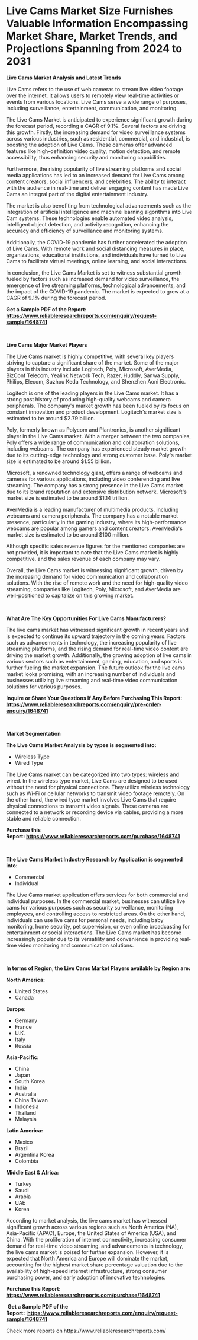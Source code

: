 <p><h1>Live Cams Market Size Furnishes Valuable Information Encompassing Market Share, Market Trends, and Projections Spanning from 2024 to 2031</h1></p><p><strong>Live Cams Market Analysis and Latest Trends</strong></p>
<p><p>Live Cams refers to the use of web cameras to stream live video footage over the internet. It allows users to remotely view real-time activities or events from various locations. Live Cams serve a wide range of purposes, including surveillance, entertainment, communication, and monitoring.</p><p>The Live Cams Market is anticipated to experience significant growth during the forecast period, recording a CAGR of 9.1%. Several factors are driving this growth. Firstly, the increasing demand for video surveillance systems across various industries, such as residential, commercial, and industrial, is boosting the adoption of Live Cams. These cameras offer advanced features like high-definition video quality, motion detection, and remote accessibility, thus enhancing security and monitoring capabilities.</p><p>Furthermore, the rising popularity of live streaming platforms and social media applications has led to an increased demand for Live Cams among content creators, social influencers, and celebrities. The ability to interact with the audience in real-time and deliver engaging content has made Live Cams an integral part of the digital entertainment industry.</p><p>The market is also benefiting from technological advancements such as the integration of artificial intelligence and machine learning algorithms into Live Cam systems. These technologies enable automated video analysis, intelligent object detection, and activity recognition, enhancing the accuracy and efficiency of surveillance and monitoring systems.</p><p>Additionally, the COVID-19 pandemic has further accelerated the adoption of Live Cams. With remote work and social distancing measures in place, organizations, educational institutions, and individuals have turned to Live Cams to facilitate virtual meetings, online learning, and social interactions.</p><p>In conclusion, the Live Cams Market is set to witness substantial growth fueled by factors such as increased demand for video surveillance, the emergence of live streaming platforms, technological advancements, and the impact of the COVID-19 pandemic. The market is expected to grow at a CAGR of 9.1% during the forecast period.</p></p>
<p><strong>Get a Sample PDF of the Report:&nbsp; <a href="https://www.reliableresearchreports.com/enquiry/request-sample/1648741">https://www.reliableresearchreports.com/enquiry/request-sample/1648741</a></strong></p>
<p>&nbsp;</p>
<p><strong>Live Cams Major Market Players</strong></p>
<p><p>The Live Cams market is highly competitive, with several key players striving to capture a significant share of the market. Some of the major players in this industry include Logitech, Poly, Microsoft, AverMedia, BizConf Telecom, Yealink Network Tech, Razer, Huddly, Sanwa Supply, Philips, Elecom, Suzhou Keda Technology, and Shenzhen Aoni Electronic.</p><p>Logitech is one of the leading players in the Live Cams market. It has a strong past history of producing high-quality webcams and camera peripherals. The company's market growth has been fueled by its focus on constant innovation and product development. Logitech's market size is estimated to be around $2.79 billion.</p><p>Poly, formerly known as Polycom and Plantronics, is another significant player in the Live Cams market. With a merger between the two companies, Poly offers a wide range of communication and collaboration solutions, including webcams. The company has experienced steady market growth due to its cutting-edge technology and strong customer base. Poly's market size is estimated to be around $1.55 billion.</p><p>Microsoft, a renowned technology giant, offers a range of webcams and cameras for various applications, including video conferencing and live streaming. The company has a strong presence in the Live Cams market due to its brand reputation and extensive distribution network. Microsoft's market size is estimated to be around $1.14 trillion.</p><p>AverMedia is a leading manufacturer of multimedia products, including webcams and camera peripherals. The company has a notable market presence, particularly in the gaming industry, where its high-performance webcams are popular among gamers and content creators. AverMedia's market size is estimated to be around $100 million.</p><p>Although specific sales revenue figures for the mentioned companies are not provided, it is important to note that the Live Cams market is highly competitive, and the sales revenue of each company may vary.</p><p>Overall, the Live Cams market is witnessing significant growth, driven by the increasing demand for video communication and collaboration solutions. With the rise of remote work and the need for high-quality video streaming, companies like Logitech, Poly, Microsoft, and AverMedia are well-positioned to capitalize on this growing market.</p></p>
<p>&nbsp;</p>
<p><strong>What Are The Key Opportunities For Live Cams Manufacturers?</strong></p>
<p><p>The live cams market has witnessed significant growth in recent years and is expected to continue its upward trajectory in the coming years. Factors such as advancements in technology, the increasing popularity of live streaming platforms, and the rising demand for real-time video content are driving the market growth. Additionally, the growing adoption of live cams in various sectors such as entertainment, gaming, education, and sports is further fueling the market expansion. The future outlook for the live cams market looks promising, with an increasing number of individuals and businesses utilizing live streaming and real-time video communication solutions for various purposes.</p></p>
<p><strong>Inquire or Share Your Questions If Any Before Purchasing This Report: <a href="https://www.reliableresearchreports.com/enquiry/pre-order-enquiry/1648741">https://www.reliableresearchreports.com/enquiry/pre-order-enquiry/1648741</a></strong></p>
<p>&nbsp;</p>
<p><strong>Market Segmentation</strong></p>
<p><strong>The Live Cams Market Analysis by types is segmented into:</strong></p>
<p><ul><li>Wireless Type</li><li>Wired Type</li></ul></p>
<p><p>The Live Cams market can be categorized into two types: wireless and wired. In the wireless type market, Live Cams are designed to be used without the need for physical connections. They utilize wireless technology such as Wi-Fi or cellular networks to transmit video footage remotely. On the other hand, the wired type market involves Live Cams that require physical connections to transmit video signals. These cameras are connected to a network or recording device via cables, providing a more stable and reliable connection.</p></p>
<p><strong>Purchase this Report:&nbsp;<a href="https://www.reliableresearchreports.com/purchase/1648741">https://www.reliableresearchreports.com/purchase/1648741</a></strong></p>
<p>&nbsp;</p>
<p><strong>The Live Cams Market Industry Research by Application is segmented into:</strong></p>
<p><ul><li>Commercial</li><li>Individual</li></ul></p>
<p><p>The Live Cams market application offers services for both commercial and individual purposes. In the commercial market, businesses can utilize live cams for various purposes such as security surveillance, monitoring employees, and controlling access to restricted areas. On the other hand, individuals can use live cams for personal needs, including baby monitoring, home security, pet supervision, or even online broadcasting for entertainment or social interactions. The Live Cams market has become increasingly popular due to its versatility and convenience in providing real-time video monitoring and communication solutions.</p></p>
<p>&nbsp;</p>
<p><strong>In terms of Region, the Live Cams Market Players available by Region are:</strong></p>
<p>
    <p> <strong> North America: </strong>
        <ul>
            <li>United States</li>
            <li>Canada</li>
        </ul>
        </p> 
    <p> <strong> Europe: </strong>
        <ul>
            <li>Germany</li>
            <li>France</li>
            <li>U.K.</li>
            <li>Italy</li>
            <li>Russia</li>
        </ul>
        </p> 
    <p> <strong> Asia-Pacific: </strong>
        <ul>
            <li>China</li>
            <li>Japan</li>
            <li>South Korea</li>
            <li>India</li>
            <li>Australia</li>
            <li>China Taiwan</li>
            <li>Indonesia</li>
            <li>Thailand</li>
            <li>Malaysia</li>
        </ul>
        </p> 
    <p> <strong> Latin America: </strong>
        <ul>
            <li>Mexico</li>
            <li>Brazil</li>
            <li>Argentina Korea</li>
            <li>Colombia</li>
        </ul>
        </p> 
    <p> <strong> Middle East & Africa: </strong>
        <ul>
            <li>Turkey</li>
            <li>Saudi</li>
            <li>Arabia</li>
            <li>UAE</li>
            <li>Korea</li>
        </ul>
    </p>
    </p>
<p><p>According to market analysis, the live cams market has witnessed significant growth across various regions such as North America (NA), Asia-Pacific (APAC), Europe, the United States of America (USA), and China. With the proliferation of internet connectivity, increasing consumer demand for real-time video streaming, and advancements in technology, the live cams market is poised for further expansion. However, it is expected that North America and Europe will dominate the market, accounting for the highest market share percentage valuation due to the availability of high-speed internet infrastructure, strong consumer purchasing power, and early adoption of innovative technologies.</p></p>
<p><strong>Purchase this Report: <a href="https://www.reliableresearchreports.com/purchase/1648741">https://www.reliableresearchreports.com/purchase/1648741</a></strong></p>
<p>&nbsp;<strong>Get a Sample PDF of the Report:&nbsp;&nbsp;<a href="https://www.reliableresearchreports.com/enquiry/request-sample/1648741">https://www.reliableresearchreports.com/enquiry/request-sample/1648741</a></strong></p>
<p><strong></strong></p>
<p>Check more reports on https://www.reliableresearchreports.com/</p>